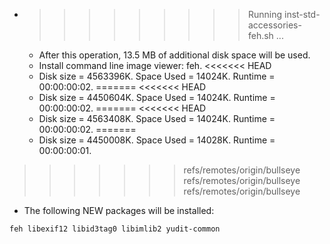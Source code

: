 * >>>>>>>>> Running inst-std-accessories-feh.sh ...
  * After this operation, 13.5 MB of additional disk space will be used.
  * Install command line image viewer: feh.
<<<<<<< HEAD
  * Disk size = 4563396K. Space Used = 14024K. Runtime = 00:00:00:02.
=======
<<<<<<< HEAD
  * Disk size = 4450604K. Space Used = 14024K. Runtime = 00:00:00:02.
=======
<<<<<<< HEAD
  * Disk size = 4563408K. Space Used = 14024K. Runtime = 00:00:00:02.
=======
  * Disk size = 4450008K. Space Used = 14028K. Runtime = 00:00:00:01.
>>>>>>> refs/remotes/origin/bullseye
>>>>>>> refs/remotes/origin/bullseye
>>>>>>> refs/remotes/origin/bullseye
  * The following NEW packages will be installed:
  ```bash
feh libexif12 libid3tag0 libimlib2 yudit-common
  ```
